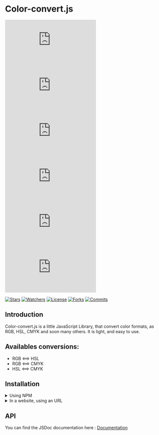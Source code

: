 # Color-convert.js

[![Latest version](https://badgen.net/npm/v/@eliotttak/color-convert.js "Latest version")][npm_project_page]
[![Types](https://badgen.net/npm/types/@eliotttak/color-convert.js "Types")][npm_project_page]
[![Total downloads](https://badgen.net/npm/dt/@eliotttak/color-convert.js "Total downloads")][npm_project_page]
[![Weekly downloads](https://badgen.net/npm/dw/@eliotttak/color-convert.js "Weekly downloads")][npm_project_page]
[![Node.js version](https://badgen.net/npm/node/@eliotttak/color-convert.js "Node.js version")][npm_project_page]
[![Dependents](https://badgen.net/npm/dependents/@eliotttak/color-convert.js "Node.js version")][npm_project_page]

[![Stars](https://badgen.net/github/stars/eliotttak/color-convert-js "Stars")][github_project_page]
[![Watchers](https://badgen.net/github/watchers/eliotttak/color-convert-js "Watchers")][github_project_page]
[![License](https://badgen.net/github/license/eliotttak/color-convert-js "License")][github_project_page]
[![Forks](https://badgen.net/github/forks/eliotttak/color-convert-js "Forks")][github_project_page]
[![Commits](https://badgen.net/github/commits/eliotttak/color-convert-js "Commits")][github_project_page]

## Introduction
Color-convert.js is a little JavaScript Library, that convert color formats, as RGB, HSL, CMYK and soon many others. It is light, and easy to use.

## Availables conversions:
- RGB <==> HSL
- RGB <==> CMYK
- HSL <==> CMYK

## Installation

<details><summary>Using NPM</span></summary>

First install in your project
```bash
npm install @eliotttak/color-convert.js
```

And then use it in your script
```javascript
const colorConvertJs = require("@eliotttak/color-convert.js")

console.table(colorConvertJs.rgbToHsl(0, 255, 0))
```
Output :

| (index) | Values |
| :-----: | :----: |
|    h    |  120   |
|    s    |  100   |
|    l    |   50   |
</details>
<details><summary>In a website, using an URL</span></summary>

Add this line to you HTML
```html
<script type="text/javascript" src="https://raw.githubusercontent.com/eliotttak/color-convert-js/refs/heads/main/index.js"></script>
```

And then you can use it in your scripts
```javascript
console.table(rgbToHsl(0, 255, 0))
```
Output :

| (index) | Values |
| :-----: | :----: |
|    h    |  120   |
|    s    |  100   |
|    l    |   50   |
</details>

## API
You can find the JSDoc documentation here : [Documentation]

[npm_project_page]: https://npmjs.org/package/@eliotttak/color-convert.js
[github_project_page]: https://github.com/eliotttak/color-convert-js
[Documentation]: https://eliotttak.github.io/color-convert-js